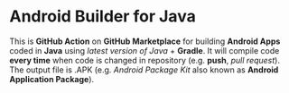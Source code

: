 # Android Builder for Java
This is **GitHub Action** on **GitHub Marketplace** for building **Android Apps** coded in **Java** using _latest version of Java_ + **Gradle**.
It will compile code **every time** when code is changed in repository (e.g. **push**, _pull request_).
The output file is .APK (e.g. _Android Package Kit_ also known as **Android Application Package**).
